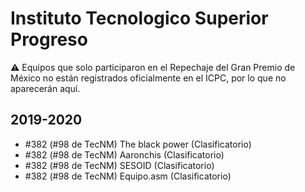 # Instituto Tecnologico Superior Progreso

:warning: Equipos que solo participaron en el Repechaje del Gran Premio de México no están registrados oficialmente en el ICPC, por lo que no aparecerán aquí.

## 2019-2020

- #382 (#98 de TecNM) The black power (Clasificatorio)
- #382 (#98 de TecNM) Aaronchis (Clasificatorio)
- #382 (#98 de TecNM) SESOID (Clasificatorio)
- #382 (#98 de TecNM) Equipo.asm  (Clasificatorio)


